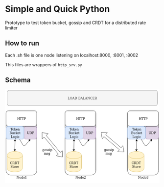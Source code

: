 # Simple and Quick Python

Prototype to test token bucket, gossip and CRDT for a distributed rate limiter

## How to run

Each .sh file is one node listening on localhost:8000, :8001, :8002

This files are wrappers of `http_srv.py` 

## Schema

![distributed_graph](docs/distributed.png)
